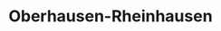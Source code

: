 ---
title: Oberhausen-Rheinhausen
url: /oberhausen-rheinhausen/
latitude: 49.259
longitude: 8.486
---